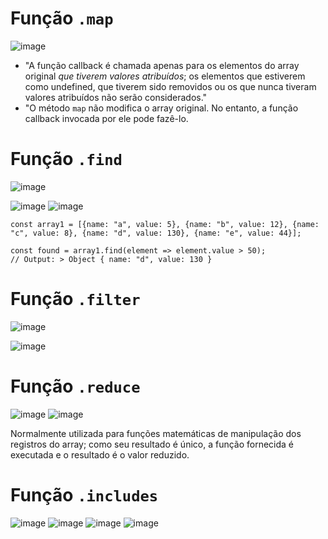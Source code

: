 # Função `.map`
![image](https://github.com/gabriel-guerra/Faculdade/assets/159430864/66adaa9d-afaf-44b2-b67a-3fd80978ca43)

- "A função callback é chamada apenas para os elementos do array original _que tiverem valores atribuídos_; os elementos que estiverem como undefined, que tiverem sido removidos ou os que nunca tiveram valores atribuídos não serão considerados."
- "O método `map` não modifica o array original. No entanto, a função callback invocada por ele pode fazê-lo.

# Função `.find`
![image](https://github.com/gabriel-guerra/Faculdade/assets/159430864/96017be6-dee6-41d4-afc9-2dc1834a1416)

![image](https://github.com/gabriel-guerra/Faculdade/assets/159430864/64e296f1-579e-43f3-99ff-c664b1d9e92a)
![image](https://github.com/gabriel-guerra/Faculdade/assets/159430864/2be7bafe-3d9a-427e-abd8-8477613ceac2)

```
const array1 = [{name: "a", value: 5}, {name: "b", value: 12}, {name: "c", value: 8}, {name: "d", value: 130}, {name: "e", value: 44}];

const found = array1.find(element => element.value > 50);
// Output: > Object { name: "d", value: 130 }
```

# Função `.filter`
![image](https://github.com/gabriel-guerra/Faculdade/assets/159430864/769c4e99-5b12-4efe-8444-fb5e1a40219c)

![image](https://github.com/gabriel-guerra/Faculdade/assets/159430864/82c67f18-7cd4-4578-ba2c-1843b737a72e)

# Função `.reduce`
![image](https://github.com/gabriel-guerra/Faculdade/assets/159430864/ab9dc80e-10fd-42b5-b458-4ab47e5615ce)
![image](https://github.com/gabriel-guerra/Faculdade/assets/159430864/a9589e90-8479-45d9-98f3-c393d4b3be05)

Normalmente utilizada para funções matemáticas de manipulação dos registros do array; como seu resultado é único, a função fornecida é executada e o resultado é o valor reduzido. 

# Função `.includes` 
![image](https://github.com/gabriel-guerra/Faculdade/assets/159430864/0dac9c1b-1ba2-4d9a-9331-7ce971244823)
![image](https://github.com/gabriel-guerra/Faculdade/assets/159430864/01842296-321e-45de-a488-e7aafb598d45)
![image](https://github.com/gabriel-guerra/Faculdade/assets/159430864/b6edadd4-836f-4742-9e04-601f8dd136ad)
![image](https://github.com/gabriel-guerra/Faculdade/assets/159430864/751779b6-ad31-4f76-bf03-25bfa0d14380)
